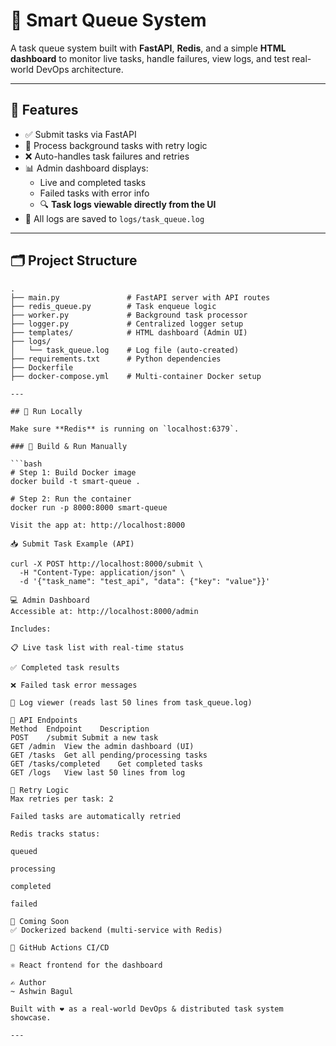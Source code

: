 # 🧠 Smart Queue System

A task queue system built with **FastAPI**, **Redis**, and a simple **HTML dashboard** to monitor live tasks, handle failures, view logs, and test real-world DevOps architecture.

---

## 🔧 Features

- ✅ Submit tasks via FastAPI
- 👷 Process background tasks with retry logic
- ❌ Auto-handles task failures and retries
- 📊 Admin dashboard displays:
  - Live and completed tasks
  - Failed tasks with error info
  - 🔍 **Task logs viewable directly from the UI**
- 📝 All logs are saved to `logs/task_queue.log`

---

## 🗂️ Project Structure

```
.
├── main.py               # FastAPI server with API routes
├── redis_queue.py        # Task enqueue logic
├── worker.py             # Background task processor
├── logger.py             # Centralized logger setup
├── templates/            # HTML dashboard (Admin UI)
├── logs/
│   └── task_queue.log    # Log file (auto-created)
├── requirements.txt      # Python dependencies
├── Dockerfile
├── docker-compose.yml    # Multi-container Docker setup

---

## 🚀 Run Locally

Make sure **Redis** is running on `localhost:6379`.

### 🔨 Build & Run Manually

```bash
# Step 1: Build Docker image
docker build -t smart-queue .

# Step 2: Run the container
docker run -p 8000:8000 smart-queue

Visit the app at: http://localhost:8000

📥 Submit Task Example (API)

curl -X POST http://localhost:8000/submit \
  -H "Content-Type: application/json" \
  -d '{"task_name": "test_api", "data": {"key": "value"}}'

💻 Admin Dashboard
Accessible at: http://localhost:8000/admin

Includes:

📋 Live task list with real-time status

✅ Completed task results

❌ Failed task error messages

📁 Log viewer (reads last 50 lines from task_queue.log)

🧪 API Endpoints
Method	Endpoint	Description
POST	/submit	Submit a new task
GET	/admin	View the admin dashboard (UI)
GET	/tasks	Get all pending/processing tasks
GET	/tasks/completed	Get completed tasks
GET	/logs	View last 50 lines from log

🔁 Retry Logic
Max retries per task: 2

Failed tasks are automatically retried

Redis tracks status:

queued

processing

completed

failed

🐳 Coming Soon
✅ Dockerized backend (multi-service with Redis)

🔄 GitHub Actions CI/CD

⚛️ React frontend for the dashboard

✍️ Author
~ Ashwin Bagul

Built with ❤️ as a real-world DevOps & distributed task system showcase.

---